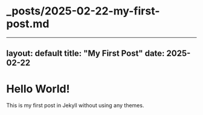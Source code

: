 # _posts/2025-02-22-my-first-post.md

---
layout: default
title: "My First Post"
date: 2025-02-22
---

# Hello World!

This is my first post in Jekyll without using any themes.
